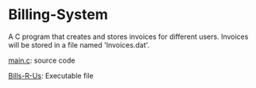 # Billing-System

A C program that creates and stores invoices for different users. Invoices will be stored in a file named 'Invoices.dat'.

[main.c](/main.c): source code

[Bills-R-Us](https://github.com/aprest10/Billing-System/raw/main/Bills_R_Us): Executable file
